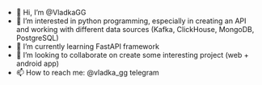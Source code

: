 - 👋 Hi, I’m @VladkaGG
- 👀 I’m interested in python programming, especially in creating an API and working with different data sources (Kafka, ClickHouse, MongoDB, PostgreSQL)
- 🌱 I’m currently learning FastAPI framework
- 💞️ I’m looking to collaborate on create some interesting project (web + android app)
- 📫 How to reach me: @vladka_gg telegram

<!---
VladkaGG/VladkaGG is a ✨ special ✨ repository because its `README.md` (this file) appears on your GitHub profile.
You can click the Preview link to take a look at your changes.
--->

